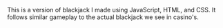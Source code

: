 This is a version of blackjack I made using JavaScript, HTML, and CSS. It follows similar gameplay to the actual blackjack we see in casino's. 
